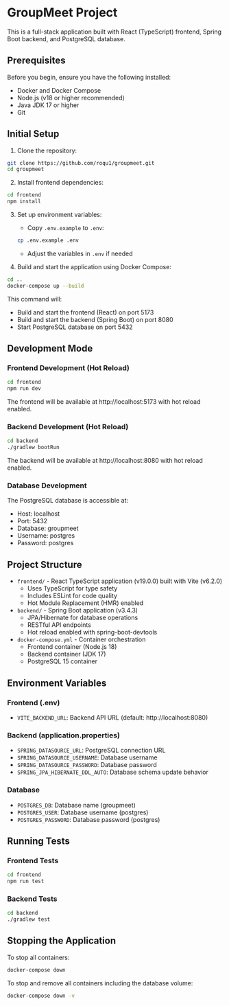 # GroupMeet Project

This is a full-stack application built with React (TypeScript) frontend, Spring Boot backend, and PostgreSQL database.

## Prerequisites

Before you begin, ensure you have the following installed:

- Docker and Docker Compose
- Node.js (v18 or higher recommended)
- Java JDK 17 or higher
- Git

## Initial Setup

1. Clone the repository:

```bash
git clone https://github.com/roqu1/groupmeet.git
cd groupmeet
```

2. Install frontend dependencies:

```bash
cd frontend
npm install
```

3. Set up environment variables:

   - Copy `.env.example` to `.env`:

   ```bash
   cp .env.example .env
   ```

   - Adjust the variables in `.env` if needed

4. Build and start the application using Docker Compose:

```bash
cd ..
docker-compose up --build
```

This command will:

- Build and start the frontend (React) on port 5173
- Build and start the backend (Spring Boot) on port 8080
- Start PostgreSQL database on port 5432

## Development Mode

### Frontend Development (Hot Reload)

```bash
cd frontend
npm run dev
```

The frontend will be available at http://localhost:5173 with hot reload enabled.

### Backend Development (Hot Reload)

```bash
cd backend
./gradlew bootRun
```

The backend will be available at http://localhost:8080 with hot reload enabled.

### Database Development

The PostgreSQL database is accessible at:

- Host: localhost
- Port: 5432
- Database: groupmeet
- Username: postgres
- Password: postgres

## Project Structure

- `frontend/` - React TypeScript application (v19.0.0) built with Vite (v6.2.0)
  - Uses TypeScript for type safety
  - Includes ESLint for code quality
  - Hot Module Replacement (HMR) enabled
- `backend/` - Spring Boot application (v3.4.3)
  - JPA/Hibernate for database operations
  - RESTful API endpoints
  - Hot reload enabled with spring-boot-devtools
- `docker-compose.yml` - Container orchestration
  - Frontend container (Node.js 18)
  - Backend container (JDK 17)
  - PostgreSQL 15 container

## Environment Variables

### Frontend (.env)

- `VITE_BACKEND_URL`: Backend API URL (default: http://localhost:8080)

### Backend (application.properties)

- `SPRING_DATASOURCE_URL`: PostgreSQL connection URL
- `SPRING_DATASOURCE_USERNAME`: Database username
- `SPRING_DATASOURCE_PASSWORD`: Database password
- `SPRING_JPA_HIBERNATE_DDL_AUTO`: Database schema update behavior

### Database

- `POSTGRES_DB`: Database name (groupmeet)
- `POSTGRES_USER`: Database username (postgres)
- `POSTGRES_PASSWORD`: Database password (postgres)

## Running Tests

### Frontend Tests

```bash
cd frontend
npm run test
```

### Backend Tests

```bash
cd backend
./gradlew test
```

## Stopping the Application

To stop all containers:

```bash
docker-compose down
```

To stop and remove all containers including the database volume:

```bash
docker-compose down -v
```
